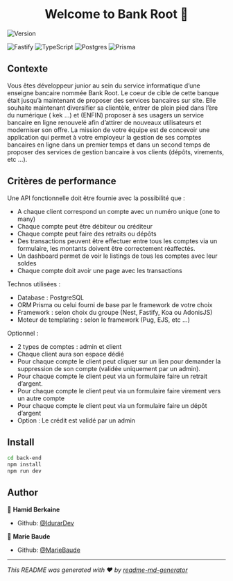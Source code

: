 <h1 align="center">Welcome to Bank Root 👋</h1>
<p>
  <img alt="Version" src="https://img.shields.io/badge/version-0.1.0-blue.svg?cacheSeconds=2592000" />
</p>

![Fastify](https://img.shields.io/badge/fastify-%23000000.svg?style=for-the-badge&logo=fastify&logoColor=white) ![TypeScript](https://img.shields.io/badge/typescript-%23007ACC.svg?style=for-the-badge&logo=typescript&logoColor=white) ![Postgres](https://img.shields.io/badge/postgres-%23316192.svg?style=for-the-badge&logo=postgresql&logoColor=white) ![Prisma](https://img.shields.io/badge/Prisma-3982CE?style=for-the-badge&logo=Prisma&logoColor=white)

## Contexte
Vous êtes développeur junior au sein du service informatique d’une enseigne bancaire nommée Bank Root.
Le coeur de cible de cette banque était jusqu’à maintenant de proposer des services bancaires sur site.
Elle souhaite maintenant diversifier sa clientèle, entrer de plein pied dans l’ère du numérique ( kek …) et (ENFIN) proposer à ses usagers un service bancaire en ligne renouvelé afin d’attirer de nouveaux utilisateurs et moderniser son offre.
La mission de votre équipe est de concevoir une application qui permet à votre employeur la gestion de ses comptes bancaires en ligne dans un premier temps et dans un second temps de proposer des services de gestion bancaire à vos clients (dépôts, virements, etc …).

## Critères de performance
Une API fonctionnelle doit être fournie avec la possibilité que :
- A chaque client correspond un compte avec un numéro unique (one to many)
- Chaque compte peut être débiteur ou créditeur
- Chaque compte peut faire des retraits ou dépôts
- Des transactions peuvent être effectuer entre tous les comptes via un formulaire, les montants doivent être correctement réaffectés.
- Un dashboard permet de voir le listings de tous les comptes avec leur soldes
- Chaque compte doit avoir une page avec les transactions

Technos utilisées :
 - Database : PostgreSQL
 - ORM Prisma ou celui fourni de base par le framework de votre choix
 - Framework : selon choix du groupe (Nest, Fastify, Koa ou AdonisJS)
 - Moteur de templating : selon le framework (Pug, EJS, etc …)

Optionnel :
- 2 types de comptes : admin et client
- Chaque client aura son espace dédié
- Pour chaque compte le client peut cliquer sur un lien pour demander la suppression de son compte (validée uniquement par un admin).
- Pour chaque compte le client peut via un formulaire faire un retrait d’argent.
- Pour chaque compte le client peut via un formulaire faire virement vers un autre compte
- Pour chaque compte le client peut via un formulaire faire un dépôt d’argent
- Option : Le crédit est validé par un admin

## Install

```sh
cd back-end
npm install
npm run dev
```

## Author

👤 **Hamid Berkaine**
* Github: [@IdurarDev](https://github.com/IdurarDev)

👤 **Marie Baude**
* Github: [@MarieBaude](https://github.com/MarieBaude)


***
_This README was generated with ❤️ by [readme-md-generator](https://github.com/kefranabg/readme-md-generator)_
